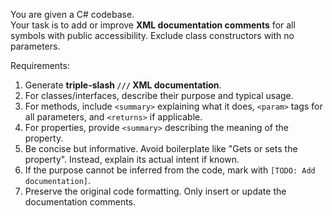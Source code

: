 You are given a C# codebase.  
Your task is to add or improve **XML documentation comments** for all symbols with public accessibility.  Exclude class constructors with no parameters.

Requirements:
1. Generate **triple-slash `///` XML documentation**.
2. For classes/interfaces, describe their purpose and typical usage.
3. For methods, include `<summary>` explaining what it does, `<param>` tags for all parameters, and `<returns>` if applicable.
4. For properties, provide `<summary>` describing the meaning of the property.
5. Be concise but informative. Avoid boilerplate like "Gets or sets the property". Instead, explain its actual intent if known.
6. If the purpose cannot be inferred from the code, mark with `[TODO: Add documentation]`.
7. Preserve the original code formatting. Only insert or update the documentation comments.
